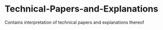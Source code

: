 # Technical-Papers-and-Explanations
Contains interpretation of technical papers and explanations thereof
